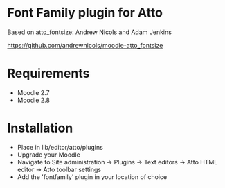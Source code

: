 Font Family plugin for Atto
=========================

Based on atto_fontsize: Andrew Nicols and Adam Jenkins

https://github.com/andrewnicols/moodle-atto_fontsize

Requirements
============

- Moodle 2.7
- Moodle 2.8

Installation
============

* Place in lib/editor/atto/plugins
* Upgrade your Moodle
* Navigate to Site administration -> Plugins -> Text editors -> Atto HTML editor -> Atto toolbar settings
* Add the 'fontfamily' plugin in your location of choice
